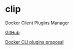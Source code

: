 # clip

Docker Client Plugins Manager

[GitHub](https://github.com/lukaszlach/clip)

[Docker CLI plugins proposal](https://github.com/docker/cli/issues/1534)
